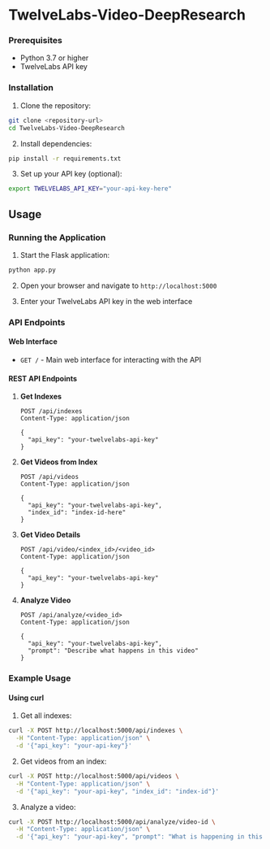 # TwelveLabs-Video-DeepResearch

### Prerequisites

- Python 3.7 or higher
- TwelveLabs API key

### Installation

1. Clone the repository:
```bash
git clone <repository-url>
cd TwelveLabs-Video-DeepResearch
```

2. Install dependencies:
```bash
pip install -r requirements.txt
```

3. Set up your API key (optional):
```bash
export TWELVELABS_API_KEY="your-api-key-here"
```

## Usage

### Running the Application

1. Start the Flask application:
```bash
python app.py
```

2. Open your browser and navigate to `http://localhost:5000`

3. Enter your TwelveLabs API key in the web interface

### API Endpoints

#### Web Interface
- `GET /` - Main web interface for interacting with the API

#### REST API Endpoints

1. **Get Indexes**
   ```
   POST /api/indexes
   Content-Type: application/json
   
   {
     "api_key": "your-twelvelabs-api-key"
   }
   ```

2. **Get Videos from Index**
   ```
   POST /api/videos
   Content-Type: application/json
   
   {
     "api_key": "your-twelvelabs-api-key",
     "index_id": "index-id-here"
   }
   ```

3. **Get Video Details**
   ```
   POST /api/video/<index_id>/<video_id>
   Content-Type: application/json
   
   {
     "api_key": "your-twelvelabs-api-key"
   }
   ```

4. **Analyze Video**
   ```
   POST /api/analyze/<video_id>
   Content-Type: application/json
   
   {
     "api_key": "your-twelvelabs-api-key",
     "prompt": "Describe what happens in this video"
   }
   ```

### Example Usage

#### Using curl

1. Get all indexes:
```bash
curl -X POST http://localhost:5000/api/indexes \
  -H "Content-Type: application/json" \
  -d '{"api_key": "your-api-key"}'
```

2. Get videos from an index:
```bash
curl -X POST http://localhost:5000/api/videos \
  -H "Content-Type: application/json" \
  -d '{"api_key": "your-api-key", "index_id": "index-id"}'
```

3. Analyze a video:
```bash
curl -X POST http://localhost:5000/api/analyze/video-id \
  -H "Content-Type: application/json" \
  -d '{"api_key": "your-api-key", "prompt": "What is happening in this video?"}'
```
